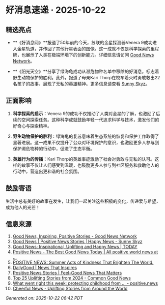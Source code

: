 # 好消息速递 · 2025-10-22

## 精选亮点

- **《好消息网》**报道了50年前的今天，苏联的金星探测器Venera 9成功进入金星轨道，并传回了其他行星表面的图像。这一成就不仅是科学探索的里程碑，也展示了人类在极端环境下的创新能力。详细信息请访问 [Good News Network](https://www.goodnewsnetwork.org/events061022/ "Good News in History, October 22")。
  
- **《阳光天空》**分享了绿海龟成功从濒危物种名单中移除的好消息，标志着野生动物保护的胜利。此外，报道了母亲Kari Thorp在校车着火时勇敢救出22名孩子的故事，展现了无私的英雄精神。更多信息请查看 [Sunny Skyz](https://www.sunnyskyz.com/good-news)。

## 正面影响

1. **科学探索的启示**：Venera 9的成功不仅推动了人类对金星的了解，也激励了后续的空间探索任务。这种科学成就鼓励年轻一代追求科学与技术，激发他们的好奇心与探索精神。

2. **野生动物保护的胜利**：绿海龟的复苏意味着生态系统的恢复和保护工作取得了显著进展。这一成果不仅提升了公众对环境保护的意识，也激励更多人参与到保护濒危物种的行动中，促进了生态平衡。

3. **英雄行为的传播**：Kari Thorp的英雄事迹激励了社会对勇敢与无私的认可。这样的故事不仅让人们感受到温暖，也鼓励更多人参与到社区服务和救助他人的行动中，营造出更和谐的社会氛围。

## 鼓励寄语

生活中总有美好的故事在发生，让我们一起关注这些积极的变化，传递爱与希望，成为他人的光芒！

## 信息来源
1. [Good News, Inspiring, Positive Stories - Good News Network](https://www.goodnewsnetwork.org/)
2. [Good News | Positive News Stories | Happy News - Sunny Skyz](https://www.sunnyskyz.com/good-news)
3. [Good News: Inspirational, Uplifting and Happy News | TODAY](https://www.today.com/news/good-news)
4. [Positive News - The Best Good News Today | All positive world news at ...](https://positivenewsfoundation.org/)
5. [POSITIVE NEWS: Summer Acts of Kindness That Brighten The World.](https://thinkkindness.org/blog/positive-news-summer-acts-of-kindness-that-brighten-the-world/)
6. [DailyGood | News That Inspires](https://www.dailygood.org/)
7. [Positive News Stories | Feel-Good News That Matters](https://www.positivenews.press/stories)
8. [Top 25 Uplifting Stories from 2024 - Common Good News](https://commongoodnews.org/inspiring/top-25-uplifting-stories-from-2024/)
9. [What went right this week: protecting childhood from ... - positive.news](https://www.positive.news/society/good-news-stories-from-week-37-of-2025/)
10. [Cheerful News - Uplifting Stories from Around the World](https://cheerfulnewsdaily.com/)

_Generated on: 2025-10-22 06:42 PDT_
